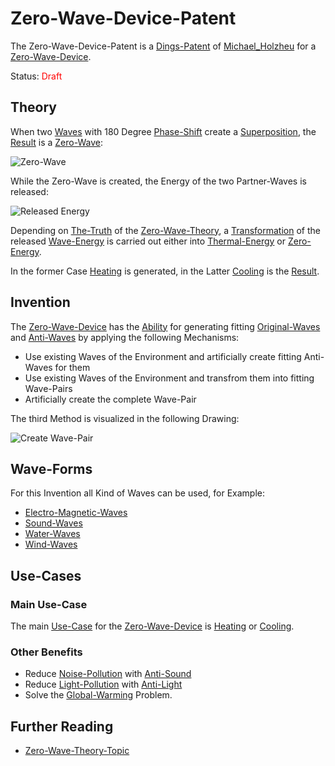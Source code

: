 # Zero-Wave-Device-Patent <a id="1000"/>

The Zero-Wave-Device-Patent is a [Dings-Patent](300000030.md) of [Michael_Holzheu](0.md) for a [Zero-Wave-Device](20000021.md).

Status: <font color="red">Draft</font>

## Theory <a id="1100"/>

When two [Waves](60156.md) with 180 Degree [Phase-Shift](10000079.md) create a [Superposition](10000065.md), the [Result](60033.md) is a [Zero-Wave](10000061.md):

![Zero-Wave](400000130.png)

While the Zero-Wave is created, the Energy of the two Partner-Waves is released:

![Released Energy](400000132.png)

Depending on [The-Truth](600140.md) of the [Zero-Wave-Theory](301000002.md), a [Transformation](600164.md) of the released [Wave-Energy](10000080.md) is carried out either into [Thermal-Energy](10000070.md) or [Zero-Energy](10000071.md).

In the former Case [Heating](10000072.md) is generated, in the Latter [Cooling](10000073.md) is the [Result](60033.md).

## Invention <a id="1200"/>

The [Zero-Wave-Device](20000021.md) has the [Ability](600103.md) for generating fitting [Original-Waves](10000082.md) and [Anti-Waves](10000081.md) by applying the following Mechanisms:

- Use existing Waves of the Environment and artificially create fitting Anti-Waves for them
- Use existing Waves of the Environment and transfrom them into fitting Wave-Pairs
- Artificially create the complete Wave-Pair

The third Method is visualized in the following Drawing:

![Create Wave-Pair](400000131.png)

## Wave-Forms <a id="1300"/>

For this Invention all Kind of Waves can be used, for Example:

- [Electro-Magnetic-Waves](10000012.md)
- [Sound-Waves](40200001.md)
- [Water-Waves](10000084.md)
- [Wind-Waves](10000083.md)

## Use-Cases <a id="1400"/>

### Main Use-Case <a id="1410"/>

The main [Use-Case](600163.md) for the [Zero-Wave-Device](20000021.md) is [Heating](10000072.md) or [Cooling](10000073.md).

### Other Benefits <a id="1420"/>

- Reduce [Noise-Pollution](290000001.md) with [Anti-Sound](10000066.md)
- Reduce [Light-Pollution](290000003.md) with [Anti-Light](10000087.md)
- Solve the [Global-Warming](290000002.md) Problem.

## Further Reading <a id="1500"/>

- [Zero-Wave-Theory-Topic](1971093000.md)
